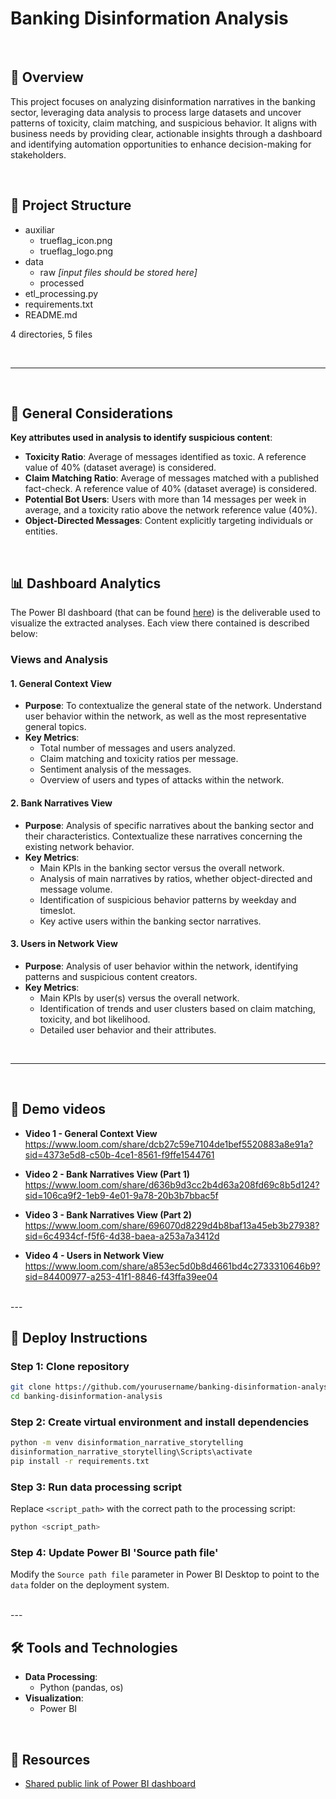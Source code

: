 # Banking Disinformation Analysis

<br>

## 📖 Overview
This project focuses on analyzing disinformation narratives in the banking sector, leveraging data analysis to process large datasets and uncover patterns of toxicity, claim matching, and suspicious behavior. It aligns with business needs by providing clear, actionable insights through a dashboard and identifying automation opportunities to enhance decision-making for stakeholders.

<br>

## 📂 Project Structure

- auxiliar
  - trueflag_icon.png
  - trueflag_logo.png
- data
  - raw *[input files should be stored here]*
  - processed
- etl_processing.py
- requirements.txt
- README.md

4 directories, 5 files

<br>

---

<br>

## 🎯 General Considerations

**Key attributes used in analysis to identify suspicious content**:
   - **Toxicity Ratio**: Average of messages identified as toxic. A reference value of 40% (dataset average) is considered.
   - **Claim Matching Ratio**: Average of messages matched with a published fact-check. A reference value of 40% (dataset average) is considered.
   - **Potential Bot Users**: Users with more than 14 messages per week in average, and a toxicity ratio above the network reference value (40%).
   - **Object-Directed Messages**: Content explicitly targeting individuals or entities.
       
<br>

## 📊 Dashboard Analytics

The Power BI dashboard (that can be found [here](https://app.powerbi.com/view?r=eyJrIjoiM2I2NDExYjQtMGJhNy00YjgyLTg1N2UtMGZjODE2YWFjNzViIiwidCI6ImU3ZjUzZjNmLTYzNmItNDNhZC04MDdlLTU3Yzk2NmZmN2RiOCIsImMiOjh9)) is the deliverable used to visualize the extracted analyses. Each view there contained is described below:

### Views and Analysis

#### 1. General Context View

- **Purpose**: To contextualize the general state of the network. Understand user behavior within the network, as well as the most representative general topics.
- **Key Metrics**:
  - Total number of messages and users analyzed.
  - Claim matching and toxicity ratios per message.
  - Sentiment analysis of the messages.
  - Overview of users and types of attacks within the network.

#### 2. Bank Narratives View

- **Purpose**: Analysis of specific narratives about the banking sector and their characteristics. Contextualize these narratives concerning the existing network behavior.
- **Key Metrics**:
  - Main KPIs in the banking sector versus the overall network.
  - Analysis of main narratives by ratios, whether object-directed and message volume.
  - Identification of suspicious behavior patterns by weekday and timeslot.
  - Key active users within the banking sector narratives.

#### 3. Users in Network View

- **Purpose**: Analysis of user behavior within the network, identifying patterns and suspicious content creators.
- **Key Metrics**:
  - Main KPIs by user(s) versus the overall network.
  - Identification of trends and user clusters based on claim matching, toxicity, and bot likelihood.
  - Detailed user behavior and their attributes.

<br>

---

<br>

## 🎥 Demo videos

- **Video 1 - General Context View**
  https://www.loom.com/share/dcb27c59e7104de1bef5520883a8e91a?sid=4373e5d8-c50b-4ce1-8561-f9ffe1544761

 - **Video 2 - Bank Narratives View (Part 1)**
   https://www.loom.com/share/d636b9d3cc2b4d63a208fd69c8b5d124?sid=106ca9f2-1eb9-4e01-9a78-20b3b7bbac5f

 - **Video 3 - Bank Narratives View (Part 2)**
   https://www.loom.com/share/696070d8229d4b8baf13a45eb3b27938?sid=6c4934cf-f5f6-4d38-baea-a253a7a3412d

 - **Video 4 - Users in Network View**
   https://www.loom.com/share/a853ec5d0b8d4661bd4c2733310646b9?sid=84400977-a253-41f1-8846-f43ffa39ee04
<br>
---
<br>

## 🚀 Deploy Instructions

### Step 1: Clone repository
```bash
git clone https://github.com/yourusername/banking-disinformation-analysis.git
cd banking-disinformation-analysis
```

### Step 2: Create virtual environment and install dependencies
```bash
python -m venv disinformation_narrative_storytelling
disinformation_narrative_storytelling\Scripts\activate
pip install -r requirements.txt
```

### Step 3: Run data processing script
Replace `<script_path>` with the correct path to the processing script:
```bash
python <script_path>
```

### Step 4: Update Power BI 'Source path file'
Modify the `Source path file` parameter in Power BI Desktop to point to the `data` folder on the deployment system.

<br>
---
<br>

## 🛠 Tools and Technologies
- **Data Processing**:
  - Python (pandas, os)
- **Visualization**:
  - Power BI

<br>

## 🔗 Resources
- [Shared public link of Power BI dashboard](https://app.powerbi.com/view?r=eyJrIjoiM2I2NDExYjQtMGJhNy00YjgyLTg1N2UtMGZjODE2YWFjNzViIiwidCI6ImU3ZjUzZjNmLTYzNmItNDNhZC04MDdlLTU3Yzk2NmZmN2RiOCIsImMiOjh9)



